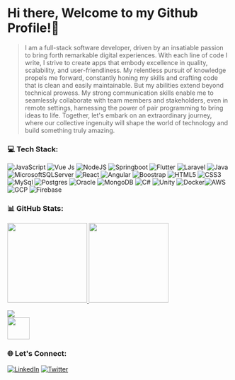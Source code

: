 # Hi there, Welcome to my Github Profile!👋
> I am a full-stack software developer, driven by an insatiable passion to bring forth remarkable digital experiences. With each line of code I write, I strive to create apps that embody excellence in quality, scalability, and user-friendliness. My relentless pursuit of knowledge propels me forward, constantly honing my skills and crafting code that is clean and easily maintainable. But my abilities extend beyond technical prowess. My strong communication skills enable me to seamlessly collaborate with team members and stakeholders, even in remote settings, harnessing the power of pair programming to bring ideas to life. Together, let's embark on an extraordinary journey, where our collective ingenuity will shape the world of technology and build something truly amazing.


### 💻 Tech Stack:
![JavaScript](https://img.shields.io/badge/javascript-%23323330.svg?style=flat&logo=javascript&logoColor=%23F7DF1E) ![Vue Js](https://img.shields.io/badge/vue.js-6DA55F?style=flat&logo=vue.js&logoColor=white) ![NodeJS](https://img.shields.io/badge/node.js-6DA55F?style=flat&logo=node.js&logoColor=white) ![Springboot](https://img.shields.io/badge/springboot-6DA55F?style=flat&logo=springboot&logoColor=white) ![Flutter](https://img.shields.io/badge/flutter-%231572B6.svg?style=flat&logo=flutter&logoColor=white) ![Laravel](https://img.shields.io/badge/laravel-%23DD0031.svg?style=flat&logo=laravel&logoColor=white) ![Java](https://img.shields.io/badge/java-%23ED8B00.svg?style=flat&logo=java&logoColor=white) ![MicrosoftSQLServer](https://img.shields.io/badge/Microsoft_SQL_Server-%23CC2927.svg?style=flat&logo=microsoft-sql-server&logoColor=white) ![React](https://img.shields.io/badge/react-%2320232a.svg?style=flat&logo=react&logoColor=%2361DAFB) ![Angular](https://img.shields.io/badge/angular-%23DD0031.svg?style=flat&logo=angular&logoColor=white) ![Boostrap](https://img.shields.io/badge/boostrap-%231572B6.svg?style=flat&logo=bootstrap&logoColor=white) ![HTML5](https://img.shields.io/badge/html5-%23E34F26.svg?style=flat&logo=html5&logoColor=white) ![CSS3](https://img.shields.io/badge/css3-%231572B6.svg?style=flat&logo=css3&logoColor=white) ![MySql](https://img.shields.io/badge/mysql-%23316192.svg?style=flat&logo=mysql&logoColor=white) ![Postgres](https://img.shields.io/badge/postgres-%23316192.svg?style=flat&logo=postgresql&logoColor=white) ![Oracle](https://img.shields.io/badge/oracle-%23DD0031.svg?style=flat&logo=oracle&logoColor=white) ![MongoDB](https://img.shields.io/badge/MongoDB-%234ea94b.svg?style=flat&logo=mongodb&logoColor=white) ![C#](https://img.shields.io/badge/CSharp-%231572B6.svg?style=flat&logo=csharp&logoColor=white) ![Unity](https://img.shields.io/badge/unity-%2320232a.svg?style=flat&logo=unity&logoColor=white) ![Docker](https://img.shields.io/badge/docker-%2320232a.svg?style=flat&logo=docker&logoColor=%2361DAFB)![AWS](https://img.shields.io/badge/AWS-%23FF9900.svg?style=flat&logo=amazon-aws&logoColor=white) ![GCP](https://img.shields.io/badge/Google_Cloud-%234285F4.svg?style=flat&logo=google-cloud&logoColor=white) ![Firebase](https://img.shields.io/badge/firebase-%23FFCA28.svg?style=flat&logo=firebase&logoColor=white)


### 📊 GitHub Stats:
<a href="https://github.com/masumba">
  <img height="180em" src="https://github-readme-stats-eight-theta.vercel.app/api?username=masumba&show_icons=true&theme=chartreuse-dark&count_private=true&hide_border=true" />
  <img height="180em" src="https://github-readme-stats-eight-theta.vercel.app/api/top-langs/?username=masumba&layout=compact&langs_count=10&hide=html&theme=chartreuse-dark&hide_border=true" />
</a>

![](https://github-readme-streak-stats.herokuapp.com/?user=masumba&theme=merko&hide_border=true)<br/>
<img height="50em" src="https://komarev.com/ghpvc/?username=masumba&label=Profile%20views&color=0e75b6&style=flat"/>

### 🌐 Let's Connect:
[![LinkedIn](https://img.shields.io/badge/LinkedIn-%230077B5.svg?logo=linkedin&logoColor=white)](https://linkedin.com/in/masumba-kayombo-a43a46159) [![Twitter](https://img.shields.io/badge/Twitter-%231DA1F2.svg?logo=Twitter&logoColor=white)](https://twitter.com/masumba_k)
